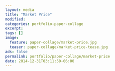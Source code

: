 ```yaml
---
layout: media
title: "Market Price"
modified:
categories: portfolio-paper-collage
excerpt:
tags: []
image:
  feature: paper-collage/market-price.jpg
  teaser: paper-collage/market-price-tease.jpg
ads: false 
permalink: portfolio/paper-collage/market-price
date: 2014-12-31T03:11:50-06:00
---
```


